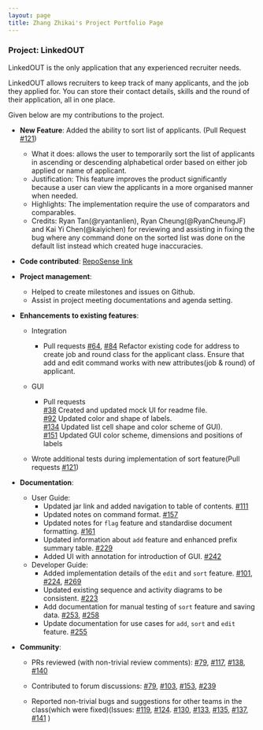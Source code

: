 ```yaml
---
layout: page
title: Zhang Zhikai's Project Portfolio Page
---
```


### Project: LinkedOUT

LinkedOUT is the only application that any experienced recruiter needs.

LinkedOUT allows recruiters to keep track of many applicants, and the job they applied for. You can store their contact details, skills and the round of their application, all in one place.

Given below are my contributions to the project.

* **New Feature**: Added the ability to sort list of applicants. 
  (Pull Request [\#121](https://github.com/AY2122S2-CS2103T-T09-2/tp/pull/121))
    * What it does: allows the user to temporarily sort the list of applicants in ascending or descending alphabetical order based on either job applied or name of applicant.
    * Justification: This feature improves the product significantly because a user can view the applicants in a more organised manner when needed.
    * Highlights: The implementation require the use of comparators and comparables.
    * Credits: Ryan Tan(@ryantanlien), Ryan Cheung(@RyanCheungJF) and Kai Yi Chen(@kaiyichen) for reviewing
      and assisting in fixing the bug where any command done on the sorted list was done on the default list
      instead which created huge inaccuracies.
      

* **Code contributed**: [RepoSense link](https://nus-cs2103-ay2122s2.github.io/tp-dashboard/?search=zzhikai&breakdown=true)


* **Project management**:
    * Helped to create milestones and issues on Github.
    * Assist in project meeting documentations and agenda setting.


* **Enhancements to existing features**:
    * Integration
        * Pull requests
          [\#64](https://github.com/AY2122S2-CS2103T-T09-2/tp/pull/64), [\#84](https://github.com/AY2122S2-CS2103T-T09-2/tp/pull/84)
          Refactor existing code for address to create job and round class for the applicant class. Ensure that add and edit command
          works with new attributes(job & round) of applicant.
          
    * GUI
      * Pull requests
        <br>[\#38](https://github.com/AY2122S2-CS2103T-T09-2/tp/pull/38) Created and updated mock UI for readme file.
        <br>[\#92](https://github.com/AY2122S2-CS2103T-T09-2/tp/pull/92) Updated color and shape of labels.
        <br>[\#134](https://github.com/AY2122S2-CS2103T-T09-2/tp/pull/134) Updated list cell shape and color scheme of GUI).
        <br>[\#151](https://github.com/AY2122S2-CS2103T-T09-2/tp/pull/151) Updated GUI color scheme, dimensions and positions of labels
        
    * Wrote additional tests during implementation of sort feature(Pull requests [\#121](https://github.com/AY2122S2-CS2103T-T09-2/tp/pull/121))


* **Documentation**:
    * User Guide:
        * Updated jar link and added navigation to table of contents. [\#111](https://github.com/AY2122S2-CS2103T-T09-2/tp/pull/111)
        * Updated notes on command format. [\#157](https://github.com/AY2122S2-CS2103T-T09-2/tp/pull/157)
        * Updated notes for `flag` feature and standardise document formatting. [\#161](https://github.com/AY2122S2-CS2103T-T09-2/tp/pull/161)
        * Updated information about `add` feature and enhanced prefix summary table. [\#229](https://github.com/AY2122S2-CS2103T-T09-2/tp/pull/229)
        * Added UI with annotation for introduction of GUI. [\#242](https://github.com/AY2122S2-CS2103T-T09-2/tp/pull/242)
    * Developer Guide:
        * Added implementation details of the `edit` and `sort` feature. [\#101](https://github.com/AY2122S2-CS2103T-T09-2/tp/pull/101),
          [\#224](https://github.com/AY2122S2-CS2103T-T09-2/tp/pull/224), [\#269](https://github.com/AY2122S2-CS2103T-T09-2/tp/pull/269)
        * Updated existing sequence and activity diagrams to be consistent. [\#223](https://github.com/AY2122S2-CS2103T-T09-2/tp/pull/223)
        * Add documentation for manual testing of `sort` feature and saving data. [\#253](https://github.com/AY2122S2-CS2103T-T09-2/tp/pull/253),
          [\#258](https://github.com/AY2122S2-CS2103T-T09-2/tp/pull/258)
        * Update documentation for use cases for `add`, `sort` and `edit` feature. [\#255](https://github.com/AY2122S2-CS2103T-T09-2/tp/pull/255)
    
* **Community**:
    * PRs reviewed (with non-trivial review comments):
      [\#79](https://github.com/AY2122S2-CS2103T-T09-2/tp/pull/79),
      [\#117](https://github.com/AY2122S2-CS2103T-T09-2/tp/pull/117),
      [\#138](https://github.com/AY2122S2-CS2103T-T09-2/tp/pull/138),
      [\#140](https://github.com/AY2122S2-CS2103T-T09-2/tp/pull/140)
      
    * Contributed to forum discussions:
      [\#79](https://github.com/nus-cs2103-AY2122S2/forum/issues/79),
      [\#103](https://github.com/nus-cs2103-AY2122S2/forum/issues/103),
      [\#153](https://github.com/nus-cs2103-AY2122S2/forum/issues/153),
      [\#239](https://github.com/nus-cs2103-AY2122S2/forum/issues/239)
      
    * Reported non-trivial bugs and suggestions for other teams in the class(which were fixed)(Issues:
      [\#119](https://github.com/AY2122S2-CS2103-W16-1/tp/issues/119),
      [\#124](https://github.com/AY2122S2-CS2103-W16-1/tp/issues/124).
      [\#130](https://github.com/AY2122S2-CS2103-W16-1/tp/issues/130),
      [\#133](https://github.com/AY2122S2-CS2103-W16-1/tp/issues/133),
      [\#135](https://github.com/AY2122S2-CS2103-W16-1/tp/issues/135),
      [\#137](https://github.com/AY2122S2-CS2103-W16-1/tp/issues/137),
      [\#141](https://github.com/AY2122S2-CS2103-W16-1/tp/issues/141)
      )
      

